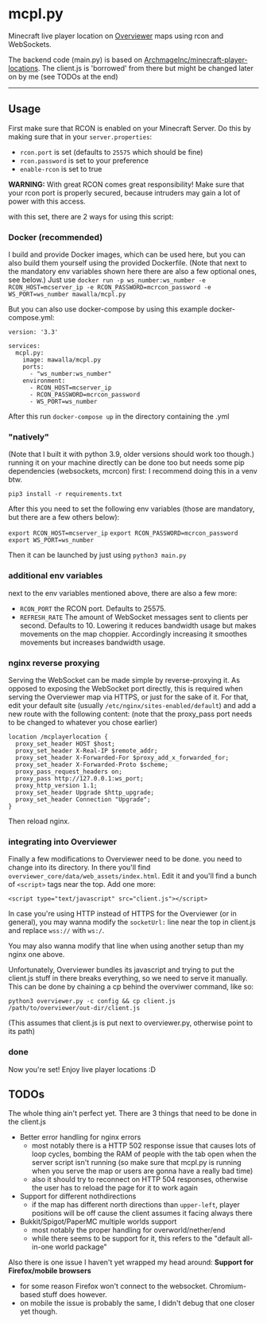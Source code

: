 # mcpl.py
Minecraft live player location on [Overviewer](https://overviewer.org/) maps using rcon and WebSockets.

The backend code (main.py) is based on [ArchmageInc/minecraft-player-locations](https://github.com/ArchmageInc/minecraft-player-locations). The client.js is 'borrowed' from there but might be changed later on by me (see TODOs at the end)

-------------
## Usage

First make sure that RCON is enabled on your Minecraft Server.
Do this by making sure that in your `server.properties`:
  - `rcon.port` is set (defaults to `25575` which should be fine)
  - `rcon.password` is set to your preference
  - `enable-rcon` is set to true
  
**WARNING:** With great RCON comes great responsibility! Make sure that your rcon port is properly secured, because intruders may gain a lot of power with this access.

with this set, there are 2 ways for using this script:

### Docker (recommended)

I build and provide Docker images, which can be used here, but you can also build them yourself using the provided Dockerfile.
(Note that next to the mandatory env variables shown here there are also a few optional ones, see below.)
Just use `docker run -p ws_number:ws_number -e RCON_HOST=mcserver_ip -e RCON_PASSWORD=mcrcon_password -e WS_PORT=ws_number mawalla/mcpl.py`

But you can also use docker-compose by using this example docker-compose.yml:

```
version: '3.3'

services:
  mcpl.py:
    image: mawalla/mcpl.py
    ports:
      - "ws_number:ws_number"
    environment:
      - RCON_HOST=mcserver_ip
      - RCON_PASSWORD=mcrcon_password
      - WS_PORT=ws_number
```

After this run `docker-compose up` in the directory containing the .yml

### "natively"

(Note that I built it with python 3.9, older versions should work too though.)
running it on your machine directly can be done too but needs some pip dependencies (websockets, mcrcon) first:
I recommend doing this in a venv btw.

`pip3 install -r requirements.txt`

After this you need to set the following env variables (those are mandatory, but there are a few others below):

`export RCON_HOST=mcserver_ip`
`export RCON_PASSWORD=mcrcon_password`
`export WS_PORT=ws_number`

Then it can be launched by just using `python3 main.py`

### additional env variables
next to the env variables mentioned above, there are also a few more:
  - `RCON_PORT` the RCON port. Defaults to 25575.
  - `REFRESH_RATE` The amount of WebSocket messages sent to clients per second. Defaults to 10. Lowering it reduces bandwidth usage but makes movements on the map choppier. Accordingly increasing it smoothes movements but increases bandwidth usage.

### nginx reverse proxying

Serving the WebSocket can be made simple by reverse-proxying it.
As opposed to exposing the WebSocket port directly, this is required when serving the Overviewer map via HTTPS, or just for the sake of it. 
For that, edit your default site (usually `/etc/nginx/sites-enabled/default`) and add a new route with the following content:
(note that the proxy_pass port needs to be changed to whatever you chose earlier)

```
location /mcplayerlocation {
  proxy_set_header HOST $host;
  proxy_set_header X-Real-IP $remote_addr;
  proxy_set_header X-Forwarded-For $proxy_add_x_forwarded_for;
  proxy_set_header X-Forwarded-Proto $scheme;
  proxy_pass_request_headers on;
  proxy_pass http://127.0.0.1:ws_port;
  proxy_http_version 1.1;
  proxy_set_header Upgrade $http_upgrade;
  proxy_set_header Connection "Upgrade";
}
```

Then reload nginx.

### integrating into Overviewer

Finally a few modifications to Overviewer need to be done.
you need to change into its directory. 
In there you'll find `overviewer_core/data/web_assets/index.html`.
Edit it and you'll find a bunch of `<script>` tags near the top. Add one more:

`<script type="text/javascript" src="client.js"></script>`

In case you're using HTTP instead of HTTPS for the Overviewer (or in general), you may wanna modify the `socketUrl:` line near the top in client.js and replace `wss://` with `ws:/`.

You may also wanna modify that line when using another setup than my nginx one above.

Unfortunately, Overviewer bundles its javascript and trying to put the client.js stuff in there breaks everything, so we need to serve it manually.
This can be done by chaining a cp behind the overviwer command, like so:

`python3 overviewer.py -c config && cp client.js /path/to/overviewer/out-dir/client.js`

(This assumes that client.js is put next to overviewer.py, otherwise point to its path)

### done

Now you're set! Enjoy live player locations :D

## TODOs

The whole thing ain't perfect yet. There are 3 things that need to be done in the client.js
  - Better error handling for nginx errors
    - most notably there is a HTTP 502 response issue that causes lots of loop cycles, bombing the RAM of people with the tab open when the server script isn't running (so make sure that mcpl.py is running when you serve the map or users are gonna have a really bad time)
    - also it should try to reconnect on HTTP 504 responses, otherwise the user has to reload the page for it to work again
  - Support for different nothdirections
    - if the map has different north directions than `upper-left`, player positions will be off cause the client assumes it facing always there
  - Bukkit/Spigot/PaperMC multiple worlds support
    - most notably the proper handling for overworld/nether/end
    - while there seems to be support for it, this refers to the "default all-in-one world package"
    
Also there is one issue I haven't yet wrapped my head around: **Support for Firefox/mobile browsers**
  - for some reason Firefox won't connect to the websocket. Chromium-based stuff does however.
  - on mobile the issue is probably the same, I didn't debug that one closer yet though.
